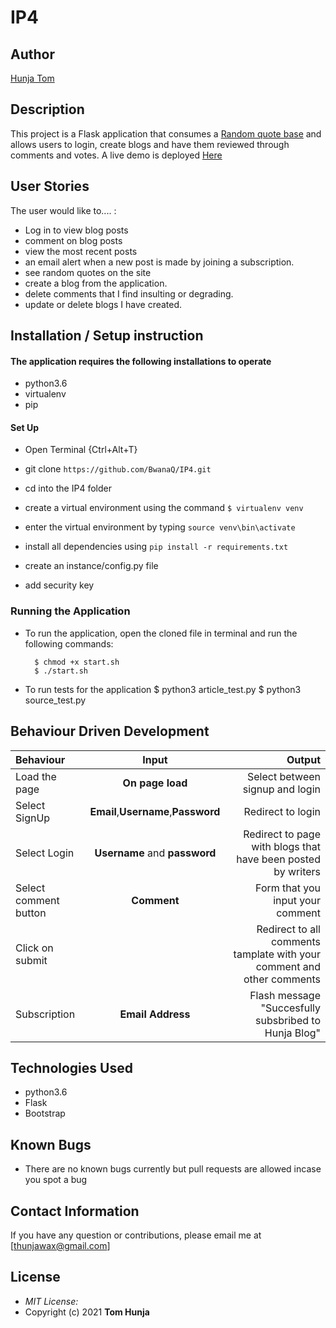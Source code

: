 # IP4

## Author

[Hunja Tom](https://github.com/BwanaQ)

## Description

This project is a Flask application that consumes a [Random quote base](http://quotes.stormconsultancy.co.uk/random.json) and allows users to login, create blogs and have them reviewed through comments and votes.
A live demo is deployed [Here](https://hunja.herokuapp.com)

## User Stories

The user would like to.... :

- Log in to view blog posts
- comment on blog posts
- view the most recent posts
- an email alert when a new post is made by joining a subscription.
- see random quotes on the site
- create a blog from the application.
- delete comments that I find insulting or degrading.
- update or delete blogs I have created.

## Installation / Setup instruction

#### The application requires the following installations to operate

- python3.6
- virtualenv
- pip

#### Set Up

- Open Terminal {Ctrl+Alt+T}

- git clone `https://github.com/BwanaQ/IP4.git`

- cd into the IP4 folder

- create a virtual environment using the command `$ virtualenv venv`

- enter the virtual environment by typing `source venv\bin\activate`

- install all dependencies using `pip install -r requirements.txt`

- create an instance/config.py file
- add security key

### Running the Application

- To run the application, open the cloned file in terminal and run the following commands:

        $ chmod +x start.sh
        $ ./start.sh

- To run tests for the application
  $ python3 article_test.py
  $ python3 source_test.py

## Behaviour Driven Development

| Behaviour             |                Input                |                                                                 Output |
| :-------------------- | :---------------------------------: | ---------------------------------------------------------------------: |
| Load the page         |          **On page load**           |                                        Select between signup and login |
| Select SignUp         | **Email**,**Username**,**Password** |                                                      Redirect to login |
| Select Login          |    **Username** and **password**    |           Redirect to page with blogs that have been posted by writers |
| Select comment button |             **Comment**             |                                       Form that you input your comment |
| Click on submit       |                                     | Redirect to all comments tamplate with your comment and other comments |
| Subscription          |          **Email Address**          |                   Flash message "Succesfully subsbribed to Hunja Blog" |

## Technologies Used

- python3.6
- Flask
- Bootstrap

## Known Bugs

- There are no known bugs currently but pull requests are allowed incase you spot a bug

## Contact Information

If you have any question or contributions, please email me at [thunjawax@gmail.com]

## License

- _MIT License:_
- Copyright (c) 2021 **Tom Hunja**
